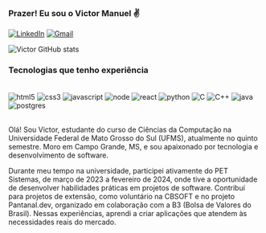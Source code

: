 

### Prazer! Eu sou o Victor Manuel ✌️

[![LinkedIn](https://img.shields.io/badge/linkedin-%230077B5.svg?style=for-the-badge&logo=linkedin&logoColor=white)](https://www.linkedin.com/in/victor-manuel-chang-24aa70291/)
[![Gmail](https://img.shields.io/badge/Gmail-D14836?style=for-the-badge&logo=gmail&logoColor=white)](mailto:victormanuelchang@gmail.com)

![Victor GitHub stats](https://github-readme-stats.vercel.app/api?username=VictorManuelChang&show_icons=true&theme=radical)

### Tecnologias que tenho experiência

<div style="display: inline_block"><br/>
    <img align="center" alt="html5" src="https://img.shields.io/badge/html5-%23E34F26.svg?style=for-the-badge&logo=html5&logoColor=white"/>
    <img align="center" alt="css3" src="https://img.shields.io/badge/css3-%231572B6.svg?style=for-the-badge&logo=css3&logoColor=white"/>
    <img align="center" alt="javascript" src="https://img.shields.io/badge/javascript-%23323330.svg?style=for-the-badge&logo=javascript&logoColor=%23F7DF1E"/>
    <img align="center" alt="node" src="https://img.shields.io/badge/node.js-6DA55F?style=for-the-badge&logo=node.js&logoColor=white"/>
    <img align="center" alt="react" src=https://img.shields.io/badge/react-%2320232a.svg?style=for-the-badge&logo=react&logoColor=%2361DAFB/>
    <img align="center" alt="python" src="https://img.shields.io/badge/python-3670A0?style=for-the-badge&logo=python&logoColor=ffdd54"/>
    <img align="center" alt="C" src="https://img.shields.io/badge/c-%2300599C.svg?style=for-the-badge&logo=c&logoColor=white"/>
    <img align="center" alt="C++" src="https://img.shields.io/badge/c++-%2300599C.svg?style=for-the-badge&logo=c%2B%2B&logoColor=white"/>
    <img align="center" alt="java" src="https://img.shields.io/badge/java-%23ED8B00.svg?style=for-the-badge&logo=openjdk&logoColor=white"/>
    <img align="center" alt="postgres" src="https://img.shields.io/badge/postgres-%23316192.svg?style=for-the-badge&logo=postgresql&logoColor=white"/>
  
    
</div><br/>


Olá! Sou Victor, estudante do curso de Ciências da Computação na Universidade Federal de Mato Grosso do Sul (UFMS), atualmente no quinto semestre. Moro em Campo Grande, MS, e sou apaixonado por tecnologia e desenvolvimento de software.

Durante meu tempo na universidade, participei ativamente do PET Sistemas, de março de 2023 a fevereiro de 2024, onde tive a oportunidade de desenvolver habilidades práticas em projetos de software. Contribuí para projetos de extensão, como voluntário na CBSOFT e no projeto Pantanal.dev, organizado em colaboração com a B3 (Bolsa de Valores do Brasil). Nessas experiências, aprendi a criar aplicações que atendem às necessidades reais do mercado.
